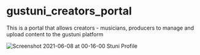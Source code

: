 # gustuni_creators_portal

This is a portal that allows creators - musicians, producers 
to manage and upload content to the gustuni platform 


![Screenshot 2021-06-08 at 00-16-00 Stuni Profile](https://user-images.githubusercontent.com/55278664/121141183-8b1d5a80-c7ef-11eb-9e18-f1ed688243b6.png)
